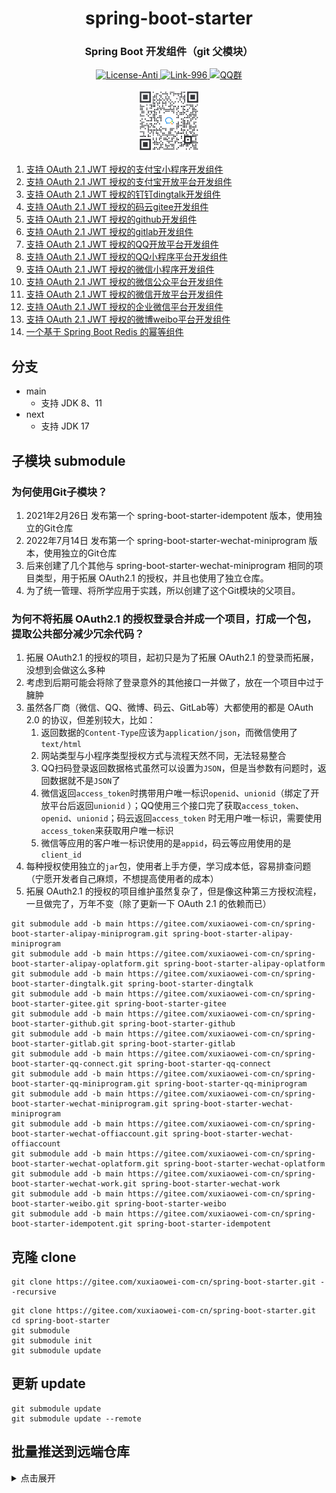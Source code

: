 <div align="center" style="text-align: center;">
    <h1>spring-boot-starter</h1>
    <h3>Spring Boot 开发组件（git 父模块）</h3>
    <a target="_blank" href="https://github.com/996icu/996.ICU/blob/master/LICENSE">
        <img alt="License-Anti" src="https://img.shields.io/badge/License-Anti 996-blue.svg">
    </a>
    <a target="_blank" href="https://996.icu/#/zh_CN">
        <img alt="Link-996" src="https://img.shields.io/badge/Link-996.icu-red.svg">
    </a>
    <a target="_blank" href="https://qm.qq.com/cgi-bin/qm/qr?k=ZieC6s1WB4njfVbrDHYgoNS8YpT26VtF&jump_from=webapi">
        <img alt="QQ群" src="https://img.shields.io/badge/QQ群-696503132-blue.svg"/>
    </a>
</div>

<p></p>

<div align="center" style="text-align: center;">
    <a target="_blank" href="https://work.weixin.qq.com/gm/75cfc47d6a341047e4b6aca7389bdfa8">
        <img alt="企业微信群" src="static/企业微信群.jpg" height="100"/>
    </a>
</div>

1. [支持 OAuth 2.1 JWT 授权的支付宝小程序开发组件](https://gitee.com/xuxiaowei-com-cn/spring-boot-starter-alipay-miniprogram.git)
2. [支持 OAuth 2.1 JWT 授权的支付宝开放平台开发组件](https://gitee.com/xuxiaowei-com-cn/spring-boot-starter-alipay-oplatform.git)
3. [支持 OAuth 2.1 JWT 授权的钉钉dingtalk开发组件](https://gitee.com/xuxiaowei-com-cn/spring-boot-starter-dingtalk)
4. [支持 OAuth 2.1 JWT 授权的码云gitee开发组件](https://gitee.com/xuxiaowei-com-cn/spring-boot-starter-gitee)
5. [支持 OAuth 2.1 JWT 授权的github开发组件](https://gitee.com/xuxiaowei-com-cn/spring-boot-starter-github)
6. [支持 OAuth 2.1 JWT 授权的gitlab开发组件](https://gitee.com/xuxiaowei-com-cn/spring-boot-starter-gitlab)
7. [支持 OAuth 2.1 JWT 授权的QQ开放平台开发组件](https://gitee.com/xuxiaowei-com-cn/spring-boot-starter-qq-connect)
8. [支持 OAuth 2.1 JWT 授权的QQ小程序平台开发组件](https://gitee.com/xuxiaowei-com-cn/spring-boot-starter-qq-miniprogram)
9. [支持 OAuth 2.1 JWT 授权的微信小程序开发组件](https://gitee.com/xuxiaowei-com-cn/spring-boot-starter-wechat-miniprogram)
10. [支持 OAuth 2.1 JWT 授权的微信公众平台开发组件](https://gitee.com/xuxiaowei-com-cn/spring-boot-starter-wechat-offiaccount)
11. [支持 OAuth 2.1 JWT 授权的微信开放平台开发组件](https://gitee.com/xuxiaowei-com-cn/spring-boot-starter-wechat-oplatform)
12. [支持 OAuth 2.1 JWT 授权的企业微信平台开发组件](https://gitee.com/xuxiaowei-com-cn/spring-boot-starter-wechat-work)
13. [支持 OAuth 2.1 JWT 授权的微博weibo平台开发组件](https://gitee.com/xuxiaowei-com-cn/spring-boot-starter-weibo)
14. [一个基于 Spring Boot Redis 的幂等组件](https://gitee.com/xuxiaowei-com-cn/spring-boot-starter-idempotent)

## 分支

- main
    - 支持 JDK 8、11
- next
    - 支持 JDK 17

## 子模块 submodule

### 为何使用Git子模块？

1. 2021年2月26日 发布第一个 spring-boot-starter-idempotent 版本，使用独立的Git仓库
2. 2022年7月14日 发布第一个 spring-boot-starter-wechat-miniprogram 版本，使用独立的Git仓库
3. 后来创建了几个其他与 spring-boot-starter-wechat-miniprogram 相同的项目类型，用于拓展 OAuth2.1 的授权，并且也使用了独立仓库。
4. 为了统一管理、将所学应用于实践，所以创建了这个Git模块的父项目。

### 为何不将拓展 OAuth2.1 的授权登录合并成一个项目，打成一个包，提取公共部分减少冗余代码？

1. 拓展 OAuth2.1 的授权的项目，起初只是为了拓展 OAuth2.1 的登录而拓展，没想到会做这么多种
2. 考虑到后期可能会将除了登录意外的其他接口一并做了，放在一个项目中过于臃肿
3. 虽然各厂商（微信、QQ、微博、码云、GitLab等）大都使用的都是 OAuth 2.0 的协议，但差别较大，比如：
    1. 返回数据的`Content-Type`应该为`application/json`，而微信使用了`text/html`
    2. 网站类型与小程序类型授权方式与流程天然不同，无法轻易整合
    3. QQ扫码登录返回数据格式虽然可以设置为`JSON`，但是当参数有问题时，返回数据就不是`JSON`了
    4. 微信返回`access_token`时携带用户唯一标识`openid`、`unionid`（绑定了开放平台后返回`unionid`
       ）；QQ使用三个接口完了获取`access_token`、`openid`、`unionid`；码云返回`access_token`
       时无用户唯一标识，需要使用`access_token`来获取用户唯一标识
    5. 微信等应用的客户唯一标识使用的是`appid`，码云等应用使用的是`client_id`
4. 每种授权使用独立的`jar`包，使用者上手方便，学习成本低，容易排查问题（宁愿开发者自己麻烦，不想提高使用者的成本）
5. 拓展 OAuth2.1 的授权的项目维护虽然复杂了，但是像这种第三方授权流程，一旦做完了，万年不变（除了更新一下 OAuth 2.1 的依赖而已）

```shell
git submodule add -b main https://gitee.com/xuxiaowei-com-cn/spring-boot-starter-alipay-miniprogram.git spring-boot-starter-alipay-miniprogram
git submodule add -b main https://gitee.com/xuxiaowei-com-cn/spring-boot-starter-alipay-oplatform.git spring-boot-starter-alipay-oplatform
git submodule add -b main https://gitee.com/xuxiaowei-com-cn/spring-boot-starter-dingtalk.git spring-boot-starter-dingtalk
git submodule add -b main https://gitee.com/xuxiaowei-com-cn/spring-boot-starter-gitee.git spring-boot-starter-gitee
git submodule add -b main https://gitee.com/xuxiaowei-com-cn/spring-boot-starter-github.git spring-boot-starter-github
git submodule add -b main https://gitee.com/xuxiaowei-com-cn/spring-boot-starter-gitlab.git spring-boot-starter-gitlab
git submodule add -b main https://gitee.com/xuxiaowei-com-cn/spring-boot-starter-qq-connect.git spring-boot-starter-qq-connect
git submodule add -b main https://gitee.com/xuxiaowei-com-cn/spring-boot-starter-qq-miniprogram.git spring-boot-starter-qq-miniprogram
git submodule add -b main https://gitee.com/xuxiaowei-com-cn/spring-boot-starter-wechat-miniprogram.git spring-boot-starter-wechat-miniprogram
git submodule add -b main https://gitee.com/xuxiaowei-com-cn/spring-boot-starter-wechat-offiaccount.git spring-boot-starter-wechat-offiaccount
git submodule add -b main https://gitee.com/xuxiaowei-com-cn/spring-boot-starter-wechat-oplatform.git spring-boot-starter-wechat-oplatform
git submodule add -b main https://gitee.com/xuxiaowei-com-cn/spring-boot-starter-wechat-work.git spring-boot-starter-wechat-work
git submodule add -b main https://gitee.com/xuxiaowei-com-cn/spring-boot-starter-weibo.git spring-boot-starter-weibo
git submodule add -b main https://gitee.com/xuxiaowei-com-cn/spring-boot-starter-idempotent.git spring-boot-starter-idempotent
```

## 克隆 clone

```shell
git clone https://gitee.com/xuxiaowei-com-cn/spring-boot-starter.git --recursive
```

```shell
git clone https://gitee.com/xuxiaowei-com-cn/spring-boot-starter.git
cd spring-boot-starter
git submodule
git submodule init
git submodule update
```

## 更新 update

```shell
git submodule update
git submodule update --remote
```

## 批量推送到远端仓库

<details>
<summary>点击展开</summary>
cd spring-boot-starter-alipay-miniprogram

git.exe fetch -v --progress "gitee"

git.exe push --all --progress "gitee"

git.exe push --all --progress "gitlab"

git.exe push --all --progress "jihulab"

git.exe push --all --progress "github"

git.exe push --all --progress "gitcode"

git.exe push --all --progress "gitlink"

cd ..

cd spring-boot-starter-alipay-oplatform

git.exe fetch -v --progress "gitee"

git.exe push --all --progress "gitee"

git.exe push --all --progress "gitlab"

git.exe push --all --progress "jihulab"

git.exe push --all --progress "github"

git.exe push --all --progress "gitcode"

git.exe push --all --progress "gitlink"

cd ..

cd spring-boot-starter-dingtalk

git.exe fetch -v --progress "gitee"

git.exe push --all --progress "gitee"

git.exe push --all --progress "gitlab"

git.exe push --all --progress "jihulab"

git.exe push --all --progress "github"

git.exe push --all --progress "gitcode"

git.exe push --all --progress "gitlink"

cd ..

cd spring-boot-starter-gitee

git.exe fetch -v --progress "gitee"

git.exe push --all --progress "gitee"

git.exe push --all --progress "gitlab"

git.exe push --all --progress "jihulab"

git.exe push --all --progress "github"

git.exe push --all --progress "gitcode"

git.exe push --all --progress "gitlink"

cd ..

cd spring-boot-starter-github

git.exe fetch -v --progress "gitee"

git.exe push --all --progress "gitee"

git.exe push --all --progress "gitlab"

git.exe push --all --progress "jihulab"

git.exe push --all --progress "github"

git.exe push --all --progress "gitcode"

git.exe push --all --progress "gitlink"

cd ..

cd spring-boot-starter-gitlab

git.exe fetch -v --progress "gitee"

git.exe push --all --progress "gitee"

git.exe push --all --progress "gitlab"

git.exe push --all --progress "jihulab"

git.exe push --all --progress "github"

git.exe push --all --progress "gitcode"

git.exe push --all --progress "gitlink"

cd ..

cd spring-boot-starter-idempotent

git.exe fetch -v --progress "gitee"

git.exe push --all --progress "gitee"

git.exe push --all --progress "gitlab"

git.exe push --all --progress "jihulab"

git.exe push --all --progress "github"

git.exe push --all --progress "gitcode"

git.exe push --all --progress "gitlink"

cd ..

cd spring-boot-starter-qq-connect

git.exe fetch -v --progress "gitee"

git.exe push --all --progress "gitee"

git.exe push --all --progress "gitlab"

git.exe push --all --progress "jihulab"

git.exe push --all --progress "github"

git.exe push --all --progress "gitcode"

git.exe push --all --progress "gitlink"

cd ..

cd spring-boot-starter-qq-miniprogram

git.exe fetch -v --progress "gitee"

git.exe push --all --progress "gitee"

git.exe push --all --progress "gitlab"

git.exe push --all --progress "jihulab"

git.exe push --all --progress "github"

git.exe push --all --progress "gitcode"

git.exe push --all --progress "gitlink"

cd ..

cd spring-boot-starter-wechat-miniprogram

git.exe fetch -v --progress "gitee"

git.exe push --all --progress "gitee"

git.exe push --all --progress "gitlab"

git.exe push --all --progress "jihulab"

git.exe push --all --progress "github"

git.exe push --all --progress "gitcode"

git.exe push --all --progress "gitlink"

cd ..

cd spring-boot-starter-wechat-offiaccount

git.exe fetch -v --progress "gitee"

git.exe push --all --progress "gitee"

git.exe push --all --progress "gitlab"

git.exe push --all --progress "jihulab"

git.exe push --all --progress "github"

git.exe push --all --progress "gitcode"

git.exe push --all --progress "gitlink"

cd ..

cd spring-boot-starter-wechat-oplatform

git.exe fetch -v --progress "gitee"

git.exe push --all --progress "gitee"

git.exe push --all --progress "gitlab"

git.exe push --all --progress "jihulab"

git.exe push --all --progress "github"

git.exe push --all --progress "gitcode"

git.exe push --all --progress "gitlink"

cd ..

cd spring-boot-starter-wechat-work

git.exe fetch -v --progress "gitee"

git.exe push --all --progress "gitee"

git.exe push --all --progress "gitlab"

git.exe push --all --progress "jihulab"

git.exe push --all --progress "github"

git.exe push --all --progress "gitcode"

git.exe push --all --progress "gitlink"

cd ..

cd spring-boot-starter-weibo

git.exe fetch -v --progress "gitee"

git.exe push --all --progress "gitee"

git.exe push --all --progress "gitlab"

git.exe push --all --progress "jihulab"

git.exe push --all --progress "github"

git.exe push --all --progress "gitcode"

git.exe push --all --progress "gitlink"

cd ..

git.exe fetch -v --progress "origin"

git.exe push --all --progress "origin"

</details>
